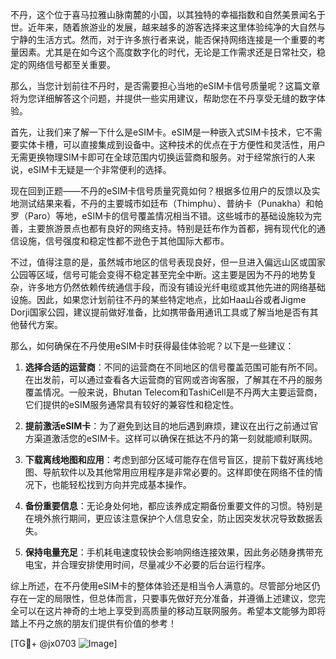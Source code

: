 不丹，这个位于喜马拉雅山脉南麓的小国，以其独特的幸福指数和自然美景闻名于世。近年来，随着旅游业的发展，越来越多的游客选择来这里体验纯净的大自然与宁静的生活方式。然而，对于许多旅行者来说，能否保持网络连接是一个重要的考量因素。尤其是在如今这个高度数字化的时代，无论是工作需求还是日常社交，稳定的网络信号都至关重要。

那么，当您计划前往不丹时，是否需要担心当地的eSIM卡信号质量呢？这篇文章将为您详细解答这个问题，并提供一些实用建议，帮助您在不丹享受无缝的数字体验。

首先，让我们来了解一下什么是eSIM卡。eSIM是一种嵌入式SIM卡技术，它不需要实体卡槽，可以直接集成到设备中。这种技术的优点在于方便性和灵活性，用户无需更换物理SIM卡即可在全球范围内切换运营商和服务。对于经常旅行的人来说，eSIM卡无疑是一个非常便利的选择。

现在回到正题——不丹的eSIM卡信号质量究竟如何？根据多位用户的反馈以及实地测试结果来看，不丹的主要城市如廷布（Thimphu）、普纳卡（Punakha）和帕罗（Paro）等地，eSIM卡的信号覆盖情况相当不错。这些城市的基础设施较为完善，主要旅游景点也都有良好的网络支持。特别是廷布作为首都，拥有现代化的通信设施，信号强度和稳定性都不逊色于其他国际大都市。

不过，值得注意的是，虽然城市地区的信号表现良好，但一旦进入偏远山区或国家公园等区域，信号可能会变得不稳定甚至完全中断。这主要是因为不丹的地势复杂，许多地方仍然依赖传统通信手段，而没有铺设光纤电缆或其他先进的网络基础设施。因此，如果您计划前往不丹的某些特定地点，比如Haa山谷或者Jigme Dorji国家公园，建议提前做好准备，比如携带备用通讯工具或了解当地是否有其他替代方案。

那么，如何确保在不丹使用eSIM卡时获得最佳体验呢？以下是一些建议：

1. **选择合适的运营商**：不同的运营商在不同地区的信号覆盖范围可能有所不同。在出发前，可以通过查看各大运营商的官网或咨询客服，了解其在不丹的服务覆盖情况。一般来说，Bhutan Telecom和TashiCell是不丹两大主要运营商，它们提供的eSIM服务通常具有较好的兼容性和稳定性。

2. **提前激活eSIM卡**：为了避免到达目的地后遇到麻烦，建议在出行之前通过官方渠道激活您的eSIM卡。这样可以确保在抵达不丹的第一刻就能顺利联网。

3. **下载离线地图和应用**：考虑到部分区域可能存在信号盲区，提前下载好离线地图、导航软件以及其他常用应用程序是非常必要的。这样即使在网络不佳的情况下，也能轻松找到方向并完成基本操作。

4. **备份重要信息**：无论身处何地，都应该养成定期备份重要文件的习惯。特别是在境外旅行期间，更应该注意保护个人信息安全，防止因突发状况导致数据丢失。

5. **保持电量充足**：手机耗电速度较快会影响网络连接效果，因此务必随身携带充电宝，并合理安排使用时间，尽量减少不必要的后台运行程序。

综上所述，在不丹使用eSIM卡的整体体验还是相当令人满意的。尽管部分地区仍存在一定的局限性，但总体而言，只要事先做好充分准备，并遵循上述建议，您完全可以在这片神奇的土地上享受到高质量的移动互联网服务。希望本文能够为即将踏上不丹之旅的朋友们提供有价值的参考！

[TG💪+ @jx0703 ![Image](https://github.com/user-attachments/assets/dbca1d08-cadb-493c-b0ec-ad6f7a83f270)]
